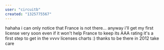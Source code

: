 ```yaml
---
user: "circuitb"
created: "1325775567"
---
```


hahaha
i can only notice that France is not there...
anyway i'll get my first license very soon
even if it won't help France to keep its AAA rating 
it's a first step to get in the vvvv licenses charts :)
thanks to be there in 2012
take care
